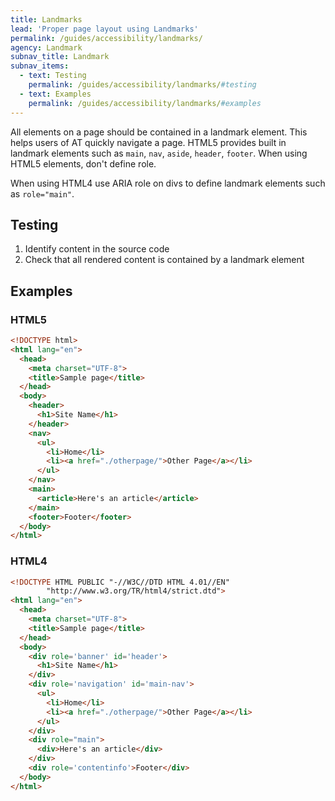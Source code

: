 ```yaml
---
title: Landmarks
lead: 'Proper page layout using Landmarks'
permalink: /guides/accessibility/landmarks/
agency: Landmark
subnav_title: Landmark
subnav_items:
  - text: Testing
    permalink: /guides/accessibility/landmarks/#testing
  - text: Examples
    permalink: /guides/accessibility/landmarks/#examples
---
```


All elements on a page should be contained in a landmark element. This helps users of AT quickly navigate a page. HTML5 provides built in landmark elements such as `main`, `nav`, `aside`, `header`, `footer`. When using HTML5 elements, don't define role.

When using HTML4 use ARIA role on divs to define landmark elements such as `role="main"`.

## Testing

1. Identify content in the source code
2. Check that all rendered content is contained by a landmark element

## Examples

### HTML5

```html
<!DOCTYPE html>
<html lang="en">
  <head>
    <meta charset="UTF-8">
    <title>Sample page</title>
  </head>
  <body>
    <header>
      <h1>Site Name</h1>
    </header>
    <nav>
      <ul>
        <li>Home</li>
        <li><a href="./otherpage/">Other Page</a></li>
      </ul>
    </nav>
    <main>
      <article>Here's an article</article>
    </main>
    <footer>Footer</footer>
  </body>
</html>
```

### HTML4

```html
<!DOCTYPE HTML PUBLIC "-//W3C//DTD HTML 4.01//EN"
        "http://www.w3.org/TR/html4/strict.dtd">
<html lang="en">
  <head>
    <meta charset="UTF-8">
    <title>Sample page</title>
  </head>
  <body>
    <div role='banner' id='header'>
      <h1>Site Name</h1>
    </div>
    <div role='navigation' id='main-nav'>
      <ul>
        <li>Home</li>
        <li><a href="./otherpage/">Other Page</a></li>
      </ul>
    </div>
    <div role="main">
      <div>Here's an article</div>
    </div>
    <div role='contentinfo'>Footer</div>
  </body>
</html>
```

